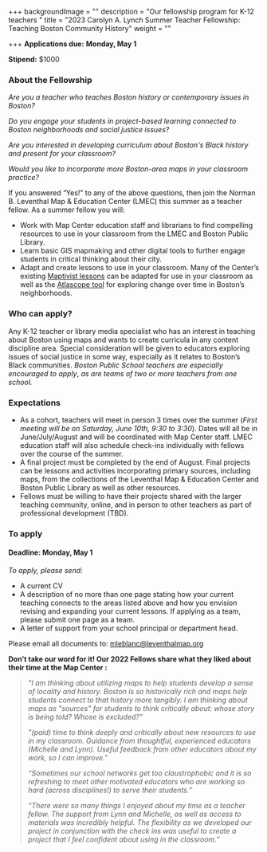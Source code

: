 +++
backgroundImage = ""
description = "Our fellowship program for K-12 teachers "
title = "2023 Carolyn A. Lynch Summer Teacher Fellowship: Teaching Boston Community History"
weight = ""

+++
**Applications due:** **Monday, May 1**

**Stipend:** $1000

### **About the Fellowship**

_Are you a teacher who teaches Boston history or contemporary issues in Boston?_

_Do you engage your students in project-based learning connected to Boston neighborhoods and social justice issues?_

_Are you interested in developing curriculum about Boston's Black history and present for your classroom?_

_Would you like to incorporate more Boston-area maps in your classroom practice?_

If you answered “Yes!” to any of the above questions, then join the Norman B. Leventhal Map & Education Center (LMEC) this summer as a teacher fellow. As a summer fellow you will:

* Work with Map Center education staff and librarians to find compelling resources to use in your classroom from the LMEC and Boston Public Library.
* Learn basic GIS mapmaking and other digital tools to further engage students in critical thinking about their city.
* Adapt and create lessons to use in your classroom. Many of the Center’s existing [Maptivist lessons](https://www.leventhalmap.org/education/k12/maptivists/) can be adapted for use in your classroom as well as the [Atlascope tool](https://atlascope.leventhalmap.org/) for exploring change over time in Boston’s neighborhoods.

### **Who can apply?**

Any K-12 teacher or library media specialist who has an interest in teaching about Boston using maps and wants to create curricula in any content discipline area. Special consideration will be given to educators exploring issues of social justice in some way, especially as it relates to Boston’s Black communities. _Boston Public School teachers are especially encouraged to apply_, _as are teams of two or more teachers from one school._

### **Expectations**

* As a cohort, teachers will meet in person 3 times over the summer (_First meeting will be on Saturday, June 10th, 9:30 to 3:30_). Dates will all be in June/July/August and will be coordinated with Map Center staff. LMEC education staff will also schedule check-ins individually with fellows over the course of the summer.
* A final project must be completed by the end of August. Final projects can be lessons and activities incorporating primary sources, including maps, from the collections of the Leventhal Map & Education Center and Boston Public Library as well as other resources.
* Fellows must be willing to have their projects shared with the larger teaching community, online, and in person to other teachers as part of professional development (TBD).

### **To apply**

#### **Deadline: Monday, May 1**

_To apply, please send:_

* A current CV
* A description of no more than one page stating how your current teaching connects to the areas listed above and how you envision revising and expanding your current lessons. If applying as a team, please submit one page as a team.
* A letter of support from your school principal or department head.

Please email all documents to: [mleblanc@leventhalmap.org](mailto:mleblanc@leventhalmap.org)

**Don’t take our word for it! Our 2022 Fellows share what they liked about their time at the Map Center :**

> _"I am thinking about utilizing maps to help students develop a sense of locality and history. Boston is so historically rich and maps help students connect to that history more tangibly. I am thinking about maps as "sources" for students to think critically about: whose story is being told? Whose is excluded?”_
>
> _"(paid) time to think deeply and critically about new resources to use in my classroom. Guidance from thoughtful, experienced educators (Michelle and Lynn). Useful feedback from other educators about my work, so I can improve."_
>
> _“Sometimes our school networks get too claustrophobic and it is so refreshing to meet other motivated educators who are working so hard (across disciplines!) to serve their students.”_
>
> _“There were so many things I enjoyed about my time as a teacher fellow. The support from Lynn and Michelle, as well as access to materials was incredibly helpful. The flexibility as we developed our project in conjunction with the check ins was useful to create a project that I feel confident about using in the classroom.”_